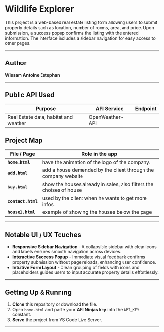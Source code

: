 # Wildlife Explorer

This project is a web-based real estate listing form allowing users to submit property details such as location, number of rooms, area, and price. Upon submission, a success popup confirms the listing with the entered information. The interface includes a sidebar navigation for easy access to other pages.



---

## Author

**Wissam Antoine Estephan**

---

## Public API Used

| Purpose | API Service | Endpoint |
| ------- | ----------- | -------- |
| Real Estate data, habitat and weather | OpenWeather-API |


## Project Map

| File / Page       | Role in the app                                                                                               |
| ----------------- | -------------------------------------------------------------------------------------------------------------- |
| **`home.html`**  | have the animation of the logo of the company.                                                                   |
| **`add.html`** | add a house demended by the client through the company website                                                    |
| **`buy.html`**  | show the houses already in sales, also filters the choises of house                                              |
| **`contact.html`** | used by the client when he wants to get more infos                                                            |
| **`house1.html`**  | example of showing the houses below the page                                                                  |

---

## Notable UI / UX Touches

- **Responsive Sidebar Navigation** -  A collapsible sidebar with clear icons and labels ensures smooth navigation across devices.  
- **Interactive Success Popup** -  Immediate visual feedback confirms property submission without page reloads, enhancing user confidence.
- **Intuitive Form Layout** -  Clean grouping of fields with icons and placeholders guides users to input accurate property details effortlessly.

---

## Getting Up & Running

1. **Clone** this repository or download the file.  
2. Open `home.html` and paste your **API Ninjas key** into the `API_KEY` constant.  
3. **Serve** the project from VS Code Live Server.  
---
